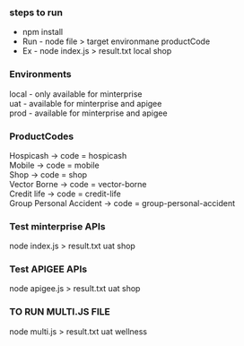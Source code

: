 ### steps to run

- npm install
- Run - node file > target environmane productCode
- Ex - node index.js > result.txt local shop

### Environments
local - only available for minterprise <br/>
uat - available for minterprise and apigee <br/>
prod - available for minterprise and apigee <br/>

### ProductCodes

Hospicash -> code = hospicash <br/>
Mobile -> code = mobile <br/>
Shop -> code = shop <br/>
Vector Borne -> code = vector-borne <br/>
Credit life -> code = credit-life <br/>
Group Personal Accident -> code = group-personal-accident <br/>

### Test minterprise APIs
node index.js > result.txt uat shop

### Test APIGEE APIs
node apigee.js > result.txt uat shop

### TO RUN MULTI.JS FILE
node multi.js > result.txt uat wellness
